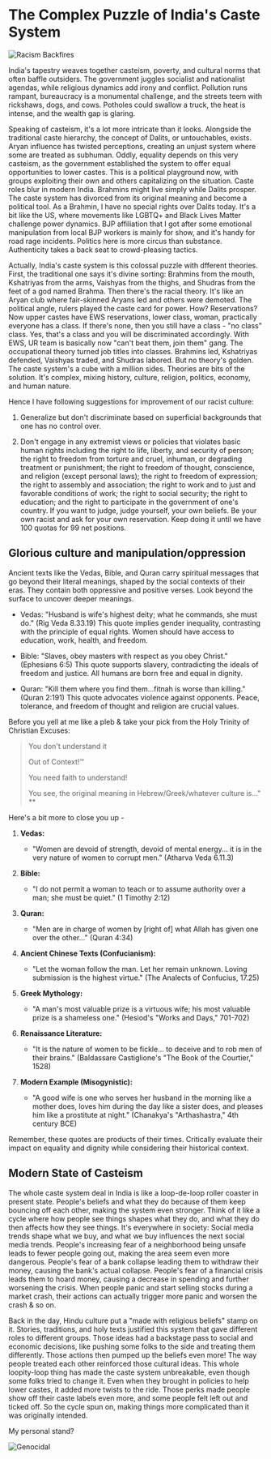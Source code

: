 # The Complex Puzzle of India's Caste System

![Racism Backfires](https://i.imgur.com/eazrp0k.jpg)

India's tapestry weaves together casteism, poverty, and cultural norms that often baffle outsiders. The government juggles socialist and nationalist agendas, while religious dynamics add irony and conflict. Pollution runs rampant, bureaucracy is a monumental challenge, and the streets teem with rickshaws, dogs, and cows. Potholes could swallow a truck, the heat is intense, and the wealth gap is glaring.

Speaking of casteism, it's a lot more intricate than it looks. Alongside the traditional caste hierarchy, the concept of Dalits, or untouchables, exists. Aryan influence has twisted perceptions, creating an unjust system where some are treated as subhuman. Oddly, equality depends on this very casteism, as the government established the system to offer equal opportunities to lower castes. This is a political playground now, with groups exploiting their own and others capitalizing on the situation. Caste roles blur in modern India. Brahmins might live simply while Dalits prosper. The caste system has divorced from its original meaning and become a political tool. As a Brahmin, I have no special rights over Dalits today. It's a bit like the US, where movements like LGBTQ+ and Black Lives Matter challenge power dynamics. BJP affiliation that I got after some emotional manipulation from local BJP workers is mainly for show, and it's handy for road rage incidents. Politics here is more circus than substance. Authenticity takes a back seat to crowd-pleasing tactics.

Actually, India's caste system is this colossal puzzle with dfferent theories. First, the traditional one says it's divine sorting: Brahmins from the mouth, Kshatriyas from the arms, Vaishyas from the thighs, and Shudras from the feet of a god named Brahma. Then there's the racial theory. It's like an Aryan club where fair-skinned Aryans led and others were demoted. The political angle, rulers played the caste card for power. How? Reservations? Now upper castes have EWS reservations, lower class, woman, practically everyone has a class. If there's none, then you still have a class - "no class" class. Yes, that's a class and you will be discriminated accordingly. With EWS, UR team is basically now "can't beat them, join them" gang. The occupational theory turned job titles into classes. Brahmins led, Kshatriyas defended, Vaishyas traded, and Shudras labored. But no theory's golden. The caste system's a cube with a million sides. Theories are bits of the solution. It's complex, mixing history, culture, religion, politics, economy, and human nature.

Hence I have following suggestions for improvement of our racist culture:

1. Generalize but don't discriminate based on superficial backgrounds that one has no control over.

2. Don't engage in any extremist views or policies that violates basic human rights including the right to life, liberty, and security of person; the right to freedom from torture and cruel, inhuman, or degrading treatment or punishment; the right to freedom of thought, conscience, and religion (except personal laws); the right to freedom of expression; the right to assembly and association; the right to work and to just and favorable conditions of work; the right to social security; the right to education; and the right to participate in the government of one's country. If you want to judge, judge yourself, your own beliefs. Be your own racist and ask for your own reservation. Keep doing it until we have 100 quotas for 99 net positions.

## Glorious culture and manipulation/oppression 

Ancient texts like the Vedas, Bible, and Quran carry spiritual messages that go beyond their literal meanings, shaped by the social contexts of their eras. They contain both oppressive and positive verses. Look beyond the surface to uncover deeper meanings.

- Vedas: "Husband is wife's highest deity; what he commands, she must do." (Rig Veda 8.33.19)
This quote implies gender inequality, contrasting with the principle of equal rights. Women should have access to education, work, health, and freedom.

- Bible: "Slaves, obey masters with respect as you obey Christ." (Ephesians 6:5)
This quote supports slavery, contradicting the ideals of freedom and justice. All humans are born free and equal in dignity.

- Quran: "Kill them where you find them...fitnah is worse than killing." (Quran 2:191)
This quote advocates violence against opponents. Peace, tolerance, and freedom of thought and religion are crucial values.

Before you yell at me like a pleb & take your pick from the Holy Trinity of Christian Excuses:

> You don't understand it
>
> Out of Context!™
>
> You need faith to understand!
>
> You see, the original meaning in Hebrew/Greek/whatever culture is..." **

Here's a bit more to close you up -

1. **Vedas:**
   - "Women are devoid of strength, devoid of mental energy... it is in the very nature of women to corrupt men." (Atharva Veda 6.11.3)
   
2. **Bible:**
   - "I do not permit a woman to teach or to assume authority over a man; she must be quiet." (1 Timothy 2:12)
   
3. **Quran:**
   - "Men are in charge of women by [right of] what Allah has given one over the other..." (Quran 4:34)
   
4. **Ancient Chinese Texts (Confucianism):**
   - "Let the woman follow the man. Let her remain unknown. Loving submission is the highest virtue." (The Analects of Confucius, 17.25)
   
5. **Greek Mythology:**
   - "A man's most valuable prize is a virtuous wife; his most valuable prize is a shameless one." (Hesiod's "Works and Days," 701-702)
   
6. **Renaissance Literature:**
   - "It is the nature of women to be fickle... to deceive and to rob men of their brains." (Baldassare Castiglione's "The Book of the Courtier," 1528)
   
7. **Modern Example (Misogynistic):**
   
   - "A good wife is one who serves her husband in the morning like a mother does, loves him during the day like a sister does, and pleases him like a prostitute at night." (Chanakya's "Arthashastra," 4th century BCE)
   
Remember, these quotes are products of their times. Critically evaluate their impact on equality and dignity while considering their historical context.

## Modern State of Casteism
The whole caste system deal in India is like a loop-de-loop roller coaster in present state. People's beliefs and what they do because of them keep bouncing off each other, making the system even stronger. Think of it like a cycle where how people see things shapes what they do, and what they do then affects how they see things. It's everywhere in society: Social media trends shape what we buy, and what we buy influences the next social media trends. People's increasing fear of a neighborhood being unsafe leads to fewer people going out, making the area seem even more dangerous. People's fear of a bank collapse leading them to withdraw their money, causing the bank's actual collapse. People's fear of a financial crisis leads them to hoard money, causing a decrease in spending and further worsening the crisis. When people panic and start selling stocks during a market crash, their actions can actually trigger more panic and worsen the crash & so on.

Back in the day, Hindu culture put a "made with religious beliefs" stamp on it. Stories, traditions, and holy texts justified this system that gave different roles to different groups. Those ideas had a backstage pass to social and economic decisions, like pushing some folks to the side and treating them differently. Those actions then pumped up the beliefs even more! The way people treated each other reinforced those cultural ideas. This whole loopity-loop thing has made the caste system unbreakable, even though some folks tried to change it. Even when they brought in policies to help lower castes, it added more twists to the ride. Those perks made people show off their caste labels even more, and some people felt left out and ticked off. So the cycle spun on, making things more complicated than it was originally intended.

My personal stand?

![Genocidal](https://i.imgur.com/orwrKdr.jpg)
